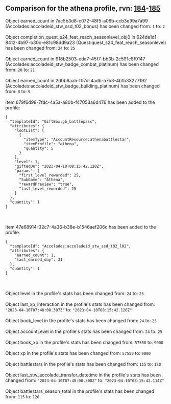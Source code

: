 ## Comparison for the athena profile, rvn: [184](https://github.com/PRO100KatYT/FortniteProfileRevisions/tree/main/profiles/athena/184%20athena.json)-[185](https://github.com/PRO100KatYT/FortniteProfileRevisions/tree/main/profiles/athena/185%20athena.json)

Object earned_count in 7ac5b3d8-c072-48f5-a06b-ccb3e99a7a99 (Accolades:accoladeid_stw_ssd_t02_bonus) has been changed from: `1` to: `2`
<br><br>
Object completion_quest_s24_feat_reach_seasonlevel_obj0 in 624de1d1-8412-4b97-b30c-e81c98dd9a23 (Quest:quest_s24_feat_reach_seasonlevel) has been changed from: `24` to: `25`
<br><br>
Object earned_count in 918b2503-eda7-45f7-bb3b-2c591c8f9147 (Accolades:accoladeid_stw_badge_combat_platinum) has been changed from: `20` to: `21`
<br><br>
Object earned_count in 2d0b6aa5-f07d-4adb-a7b3-4b1b33277192 (Accolades:accoladeid_stw_badge_building_platinum) has been changed from: `8` to: `9`
<br><br>
Item 679f6d98-7fdc-4a5a-a80b-f47053a6d476 has been added to the profile:

```
{
  "templateId": "GiftBox:gb_battlepass",
  "attributes": {
    "lootList": [
      {
        "itemType": "AccountResource:athenabattlestar",
        "itemProfile": "athena",
        "quantity": 5
      }
    ],
    "level": 1,
    "giftedOn": "2023-04-10T08:15:42.120Z",
    "params": {
      "first_level_rewarded": 25,
      "SubGame": "Athena",
      "rewardPreview": "true",
      "last_level_rewarded": 25
    }
  },
  "quantity": 1
}
```

<br><br>
Item 47e68914-32c7-4a36-b38e-b1546aef206c has been added to the profile:

```
{
  "templateId": "Accolades:accoladeid_stw_ssd_t02_l02",
  "attributes": {
    "earned_count": 1,
    "last_earned_day": 31
  },
  "quantity": 1
}
```

<br><br>
Object level in the profile's stats has been changed from: `24` to: `25`
<br><br>
Object last_xp_interaction in the profile's stats has been changed from: `"2023-04-10T07:48:08.307Z"` to: `"2023-04-10T08:15:42.120Z"`
<br><br>
Object book_level in the profile's stats has been changed from: `24` to: `25`
<br><br>
Object accountLevel in the profile's stats has been changed from: `24` to: `25`
<br><br>
Object book_xp in the profile's stats has been changed from: `57550` to: `9000`
<br><br>
Object xp in the profile's stats has been changed from: `57550` to: `9000`
<br><br>
Object battlestars in the profile's stats has been changed from: `115` to: `120`
<br><br>
Object last_stw_accolade_transfer_datetime in the profile's stats has been changed from: `"2023-04-10T07:48:08.308Z"` to: `"2023-04-10T08:15:42.114Z"`
<br><br>
Object battlestars_season_total in the profile's stats has been changed from: `115` to: `120`
<br><br>
